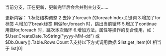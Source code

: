 当前分支，正在更新，更新完毕后会合并到主分支……

更新内容：
1.标签结构调整
2.去掉了foreach 的foreachIndex关键词
3.增加了for标签
4.增加了break标签 用做for,foreach 时，跳出当前循环
5.增加了continue 用做for,foreach 时，跳次本次循环
6.增加方法，属性等操作的复合使用，如：$User.CreateDate.ToString("yyyy-MM-dd") 或 $Db.Query().Table.Rows.Count
7.支持以下方式调用数据 $list.get_Item(0) 相当于 list[0]

